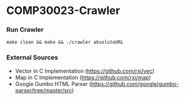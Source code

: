 # COMP30023-Crawler
### Run Crawler
```
make clean && make && ./crawler absoluteURL
```
### External Sources
- Vector in C Implementation (https://github.com/rxi/vec)
- Map in C Implementation (https://github.com/rxi/map)
- Google Gumbo HTML Parser (https://github.com/google/gumbo-parser/tree/master/src)